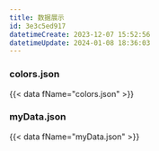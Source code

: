 ```yaml
---
title: 数据展示
id: 3e3c5ed917
datetimeCreate: 2023-12-07 15:52:56
datetimeUpdate: 2024-01-08 18:36:03
---
```

### colors.json
{{< data fName="colors.json" >}}

### myData.json
{{< data fName="myData.json" >}}


